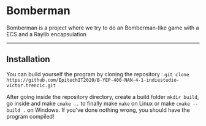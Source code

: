 # Bomberman

Bomberman is a project where we try to do an Bomberman-like game with a ECS and a Raylib encapsulation

***

## Installation

You can build yourself the program by cloning the repository : ``git clone https://github.com/EpitechIT2020/B-YEP-400-NAN-4-1-indiestudio-victor.trencic.git``

After going inside the repository directory, create a build folder ``mkdir build``, go inside and make ``cmake ..`` to finally make ``make`` on Linux or make ``cmake --build .`` on Windows. If you've done nothing wrong, you should have the program compiled!
